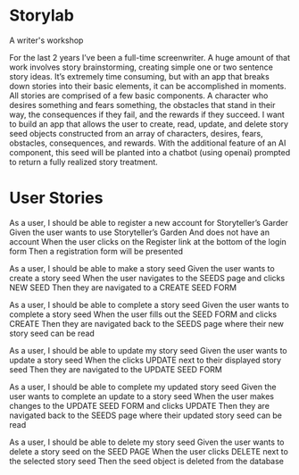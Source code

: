 # Storylab
A writer's workshop

For the last 2 years I’ve been a full-time screenwriter. A huge amount of that work involves story brainstorming, creating simple one or two sentence story ideas. It’s extremely time consuming, but with an app that breaks down stories into their basic elements, it can be accomplished in moments. 
All stories are comprised of a few basic components. A character who desires something and fears something, the obstacles that stand in their way, the consequences if they fail, and the rewards if they succeed. 
I want to build an app that allows the user to create, read, update, and delete  story seed objects constructed from an array of characters, desires, fears, obstacles, consequences, and rewards. With the additional feature of an AI component, this seed will be planted into a chatbot (using openai) prompted to return a fully realized story treatment. 

# User Stories

As a user, I should be able to register a new account for Storyteller’s Garder
Given the user wants to use Storyteller’s Garden
And does not have an account
When the user clicks on the Register link at the bottom of the login form
Then a registration form will be presented

As a user, I should be able to make a story seed
Given the user wants to create a story seed
When the user navigates to the SEEDS page and clicks NEW SEED
Then they are navigated to a CREATE SEED FORM

As a user, I should be able to complete a story seed
Given the user wants to complete a story seed
When the user fills out the SEED FORM and clicks CREATE
Then they are navigated back to the SEEDS page where their new story seed can be read


As a user, I should be able to update my story seed
Given the user wants to update a story seed
When the clicks UPDATE next to their displayed story seed
Then they are navigated to the UPDATE SEED FORM

As a user, I should be able to complete my updated story seed
Given the user wants to complete an update to a story seed
When the user makes changes to the UPDATE SEED FORM and clicks UPDATE
Then they are navigated back to the SEEDS page where their updated story seed can be read

As a user, I should be able to delete my story seed
Given the user wants to delete a story seed on the SEED PAGE
When the user clicks DELETE next to the selected story seed
Then the seed object is deleted from the database


